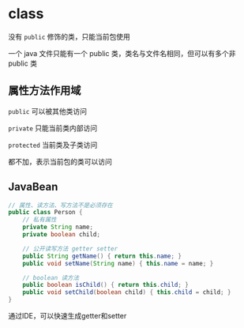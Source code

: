 # class

没有 `public` 修饰的类，只能当前包使用

一个 java 文件只能有一个 public 类，类名与文件名相同，但可以有多个非 public 类

## 属性方法作用域

`public` 可以被其他类访问

`private` 只能当前类内部访问

`protected` 当前类及子类访问

都不加，表示当前包的类可以访问

## JavaBean

```java
// 属性、读方法、写方法不是必须存在
public class Person {
    // 私有属性
    private String name;
    private boolean child;

    // 公开读写方法 getter setter
    public String getName() { return this.name; }
    public void setName(String name) { this.name = name; }

    // boolean 读方法
    public boolean isChild() { return this.child; }
    public void setChild(boolean child) { this.child = child; }
}
```

通过IDE，可以快速生成getter和setter
